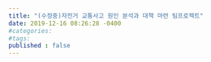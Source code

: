```yaml
---
title: "(수정중)자전거 교통사고 원인 분석과 대책 마련 팀프로젝트"
date: 2019-12-16 08:26:28 -0400
#categories: 
#tags: 
published : false
---
```

